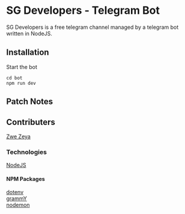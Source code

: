 # SG Developers - Telegram Bot
SG Developers is a free telegram channel managed by a telegram bot written in NodeJS.

## Installation
Start the bot
```
cd bot
npm run dev
```
## Patch Notes

## Contributers
[Zwe Zeya](https://github.com/ZweZeya) <br />

### Technologies
[NodeJS](https://nodejs.org/en/)<br />

#### NPM Packages
[dotenv](https://www.npmjs.com/package/dotenv) <br />
[grammY](https://grammy.dev/) <br />
[nodemon](https://nodemon.io/) <br />

